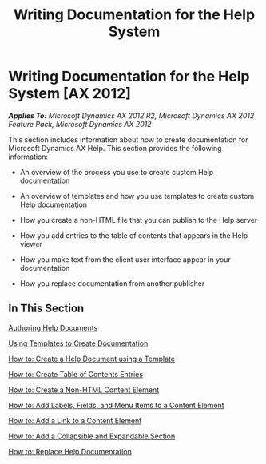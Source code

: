 ﻿---
title: Writing Documentation for the Help System
TOCTitle: Writing Documentation for the Help System
ms:assetid: f9fe4da3-140e-442d-8bf8-d04ac3dd5789
ms:mtpsurl: https://msdn.microsoft.com/en-us/library/Gg882390(v=AX.60)
ms:contentKeyID: 35257217
ms.date: 05/06/2013
mtps_version: v=AX.60
---

# Writing Documentation for the Help System [AX 2012]


_**Applies To:** Microsoft Dynamics AX 2012 R2, Microsoft Dynamics AX 2012 Feature Pack, Microsoft Dynamics AX 2012_

This section includes information about how to create documentation for Microsoft Dynamics AX Help. This section provides the following information:

  - An overview of the process you use to create custom Help documentation

  - An overview of templates and how you use templates to create custom Help documentation

  - How you create a non-HTML file that you can publish to the Help server

  - How you add entries to the table of contents that appears in the Help viewer

  - How you make text from the client user interface appear in your documentation

  - How you replace documentation from another publisher

## In This Section

[Authoring Help Documents](authoring-help-documents.md)

[Using Templates to Create Documentation](using-templates-to-create-documentation.md)

[How to: Create a Help Document using a Template](how-to-create-a-help-document-using-a-template.md)

[How to: Create Table of Contents Entries](how-to-create-table-of-contents-entries.md)

[How to: Create a Non-HTML Content Element](how-to-create-a-non-html-content-element.md)

[How to: Add Labels, Fields, and Menu Items to a Content Element](how-to-add-labels-fields-and-menu-items-to-a-content-element.md)

[How to: Add a Link to a Content Element](how-to-add-a-link-to-a-content-element.md)

[How to: Add a Collapsible and Expandable Section](how-to-add-a-collapsible-and-expandable-section.md)

[How to: Replace Help Documentation](how-to-replace-help-documentation.md)

